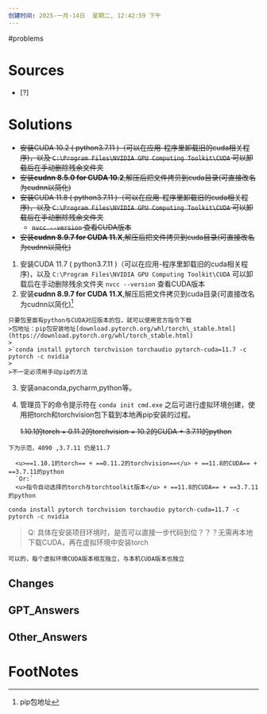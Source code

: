 ```yaml
---
创建时间: 2025-一月-14日  星期二, 12:42:59 下午
---
```

#problems 

# Sources

- [?] 


# Solutions
- ~~安装CUDA 10.2 ( python3.7.11 )（可以在应用-程序里卸载旧的cuda相关程序)，以及 `C:\Program Files\NVIDIA GPU Computing Toolkit\CUDA` 可以卸载后在手动删除残余文件夹~~
- ~~安装**cudnn 8.5.0 for CUDA 10.2**,解压后把文件拷贝到cuda目录(可直接改名为cudnn以简化)~~
-  ~~安装CUDA 11.8 ( python3.7.11 )（可以在应用-程序里卸载旧的cuda相关程序)，以及 `C:\Program Files\NVIDIA GPU Computing Toolkit\CUDA` 可以卸载后在手动删除残余文件夹~~
   - ~~`nvcc --version` 查看CUDA版本~~
- ~~安装**cudnn 8.9.7 for CUDA 11.X**,解压后把文件拷贝到cuda目录(可直接改名为cudnn以简化)~~
   
1. 安装CUDA 11.7 ( python3.7.11 )（可以在应用-程序里卸载旧的cuda相关程序)，以及 `C:\Program Files\NVIDIA GPU Computing Toolkit\CUDA` 可以卸载后在手动删除残余文件夹
   `nvcc --version` 查看CUDA版本
2. 安装**cudnn 8.9.7 for CUDA 11.X**,解压后把文件拷贝到cuda目录(可直接改名为cudnn以简化)[^2]
```ad-summary
只要包里面有python与CUDA对应版本的包，就可以使用官方指令下载
>包地址：pip包安装地址[download.pytorch.org/whl/torch\_stable.html](https://download.pytorch.org/whl/torch_stable.html)
>
>`conda install pytorch torchvision torchaudio pytorch-cuda=11.7 -c pytorch -c nvidia`
>
>不一定必须用手动pip的方法
```
3. 安装anaconda,pycharm,python等。
4. 管理员下的命令提示符在 `conda init cmd.exe` 之后可进行虚拟环境创建，使用把torch和torchvision包下载到本地再pip安装的过程。
   
   ~~1.10.1的torch + 0.11.2的torchvision + 10.2的CUDA + 3.7.11的python~~
 ```ad-note
下为示范，4090 ,3.7.11 仍是11.7

   <u>==1.10.1的torch== + ==0.11.2的torchvision==</u> + ==11.8的CUDA== + ==3.7.11的python
   `Or:`
   <u>指令自动选择的torch与torchtoolkit版本</u> + ==11.8的CUDA== + ==3.7.11的python
```


`conda install pytorch torchvision torchaudio pytorch-cuda=11.7 -c pytorch -c nvidia`


>Q: 具体在安装项目环境时，是否可以直接一步代码到位？？？无需再本地下载CUDA，再在虚拟环境中安装torch

```ad-success
可以的，每个虚拟环境CUDA版本相互独立，与本机CUDA版本也独立
```

## Changes


## GPT_Answers


## Other_Answers


# FootNotes

[^2]: pip包地址
